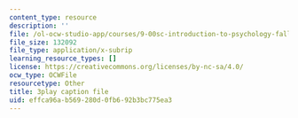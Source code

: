 ```yaml
---
content_type: resource
description: ''
file: /ol-ocw-studio-app/courses/9-00sc-introduction-to-psychology-fall-2011/effca96ab569280d0fb692b3bc775ea3_bihrpOS0qtY.srt
file_size: 132092
file_type: application/x-subrip
learning_resource_types: []
license: https://creativecommons.org/licenses/by-nc-sa/4.0/
ocw_type: OCWFile
resourcetype: Other
title: 3play caption file
uid: effca96a-b569-280d-0fb6-92b3bc775ea3
---
```

